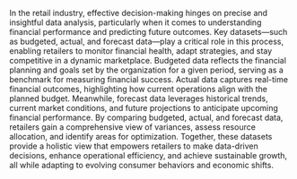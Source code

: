 In the retail industry, effective decision-making hinges on precise and insightful data analysis, particularly when it comes to understanding financial performance and predicting future outcomes. Key datasets—such as budgeted, actual, and forecast data—play a critical role in this process, enabling retailers to monitor financial health, adapt strategies, and stay competitive in a dynamic marketplace.
Budgeted data reflects the financial planning and goals set by the organization for a given period, serving as a benchmark for measuring financial success. Actual data captures real-time financial outcomes, highlighting how current operations align with the planned budget. Meanwhile, forecast data leverages historical trends, current market conditions, and future projections to anticipate upcoming financial performance. By comparing budgeted, actual, and forecast data, retailers gain a comprehensive view of variances, assess resource allocation, and identify areas for optimization.
Together, these datasets provide a holistic view that empowers retailers to make data-driven decisions, enhance operational efficiency, and achieve sustainable growth, all while adapting to evolving consumer behaviors and economic shifts.

